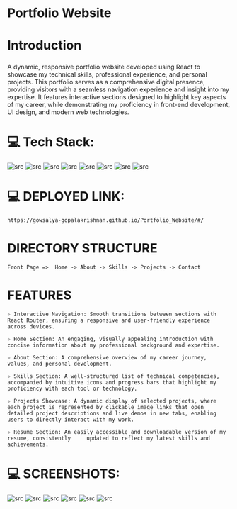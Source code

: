 # Portfolio Website

# Introduction
   ###  
   A dynamic, responsive portfolio website developed using React to showcase 
   my technical skills, professional experience, and personal projects. This portfolio serves as a comprehensive digital presence, providing visitors with a seamless navigation experience and insight into my expertise. It features interactive sections designed to highlight key aspects of my career, while demonstrating my proficiency in front-end development, UI design, and modern web technologies.

# 💻 Tech Stack:

![src](./src/assets/react.svg)
![src](./src/assets/htmllogo.webp) 
![src](./src/assets/csslogo.webp)
![src](./src/assets/jslogo.png)
![src](./src/assets/githublogo.png)
![src](./src/assets/reactroutergithub.svg)
![src](./src/assets/npmgithub.svg)
![src](./src/assets/vscodegithub.svg)




# 💻 DEPLOYED LINK:
    https://gowsalya-gopalakrishnan.github.io/Portfolio_Website/#/

# DIRECTORY STRUCTURE

    Front Page =>  Home -> About -> Skills -> Projects -> Contact

# FEATURES
    ✧ Interactive Navigation: Smooth transitions between sections with React Router, ensuring a responsive and user-friendly experience across devices.
    
    ✧ Home Section: An engaging, visually appealing introduction with concise information about my professional background and expertise.
    
    ✧ About Section: A comprehensive overview of my career journey, values, and personal development.
    
    ✧ Skills Section: A well-structured list of technical competencies, accompanied by intuitive icons and progress bars that highlight my proficiency with each tool or technology.
    
    ✧ Projects Showcase: A dynamic display of selected projects, where each project is represented by clickable image links that open detailed project descriptions and live demos in new tabs, enabling users to directly interact with my work.
    
    ✧ Resume Section: An easily accessible and downloadable version of my resume, consistently     updated to reflect my latest skills and achievements.

# 💻 SCREENSHOTS:

![src](./src/assets/Homepage.png)
![src](./src/assets/Aboutme.png)
![src](./src/assets/Skills.png)
![src](./src/assets/Projects.png)
![src](./src/assets/Contact.png)
![src](./src/assets/Footer.png)







